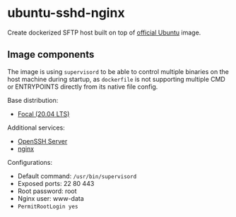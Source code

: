 # ubuntu-sshd-nginx

Create dockerized SFTP host built on top of [official Ubuntu](https://registry.hub.docker.com/_/ubuntu/) image.  

## Image components

The image is using `supervisord` to be able to control multiple binaries on the host machine during startup, as `dockerfile` is not supporting multiple CMD or ENTRYPOINTS directly from its native file config.

Base distribution:
* [Focal (20.04 LTS)](https://packages.ubuntu.com/focal/ubuntu-minimal)

Additional services:
* [OpenSSH Server](https://ubuntu.com/server/docs/service-openssh)
* [nginx](http://nginx.org/)

Configurations:
* Default command: `/usr/bin/supervisord`
* Exposed ports: 22 80 443
* Root password: root
* Nginx user: www-data
* `PermitRootLogin yes`
